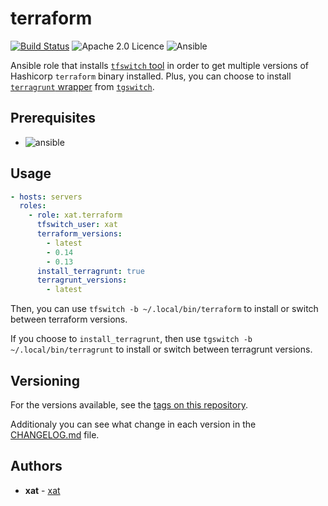 # terraform

[![Build Status](https://api.travis-ci.com/Xat59/ansible-role-terraform.svg)](https://travis-ci.com/github/Xat59/ansible-role-terraform) ![Apache 2.0 Licence](https://img.shields.io/hexpm/l/plug.svg) ![Ansible](https://img.shields.io/badge/ansible-2.10.x-green.svg)

Ansible role that installs [`tfswitch` tool](https://tfswitch.warrensbox.com) in order to get multiple versions of Hashicorp `terraform` binary installed.
Plus, you can choose to install [`terragrunt` wrapper](https://terragrunt.gruntwork.io/) from [`tgswitch`](https://github.com/warrensbox/tgswitch).

## Prerequisites

- ![ansible](https://img.shields.io/badge/ansible-2.10.x-green.svg)

## Usage

```yaml
- hosts: servers
  roles:
    - role: xat.terraform
      tfswitch_user: xat
      terraform_versions:
        - latest
        - 0.14
        - 0.13
      install_terragrunt: true
      terragrunt_versions:
        - latest
```

Then, you can use `tfswitch -b ~/.local/bin/terraform` to install or switch between terraform versions.

If you choose to `install_terragrunt`, then use `tgswitch -b ~/.local/bin/terragrunt` to install or switch between terragrunt versions.

## Versioning

For the versions available, see the [tags on this repository](https://github.com/Xat59/ansible-role-terraform/tags).

Additionaly you can see what change in each version in the [CHANGELOG.md](CHANGELOG.md) file.

## Authors

- **xat** - [xat](https://github.com/Xat59)
